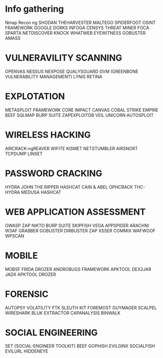 # Info gathering
Nmap
Recon ng
SHODAN
THEHARVESTER
MALTEGO
SPIDERFOOT
OSINT FRAMEWORK
GOOGLE DORKS
INFOGA
CENSYS 
THREAT MINER
FOCA
SPARTA
NETDISCOVER
KNOCK
WHATWEB
EYEWITNESS
GOBUSTER
AMASS


# VULNERAVILITY SCANNING

OPENVAS
NESSUS
NEXPOSE
QUALYSGUARD
GVM (GREENBONE VULNERABILITY MANAGEMENT)
LYNIS
RETINA

#  EXPLOTATION

METASPLOIT FRAMEWORK
CORE IMPACT CANVAS
COBAL STRIKE
EMPIRE
BEEF SQLMAP
BURP SUITE
ZAPEXPLOITDB
VEIL
UNICORN 
AUTOSPLOIT


# WIRELESS HACKING

AIRCRACK-ngREAVER
WIFITE
KISMET
NETSTUMBLER
AIRSNORT
TCPDUMP
LINSET

# PASSWORD CRACKING

HYDRA JOHN THE RIPPER
HASHCAT
CAIN & ABEL
OPHCRACK
THC-HYDRA
MEDUSA
HASHCAT


# WEB APPLICATION ASSESSMENT

OWASP ZAP
NIKTO
BURP SUITE
SKIPFISH
VEGA
APPSPIDER
ARACHNI
W3AF
GRABBER
GOBUSTER
DIRBUSTER
ZAP
XSSER
COMMIX
WAFWOOF
WPSCAN

# MOBILE

MOBSF
FRIDA
DROZER
ANDROBUGS FRAMEWORK
APKTOOL
DEX2JAR
JADX
APKTOOL
DROZER


# FORENSIC

AUTOPSY
VOLATILITY
FTK
SLEUTH KIT
FOREMOST
GUYMAGER
SCALPEL
WIRESHARK
BLUK EXTRACTOR
CAPANALYSIS
BINWALK


# SOCIAL ENGINEERING

SET (SOCIAL-ENGINEER TOOLKIT)
BEEF
GOPHISH
EVILGINX
SOCIALFISH
EVILURL
HIDDENEYE
